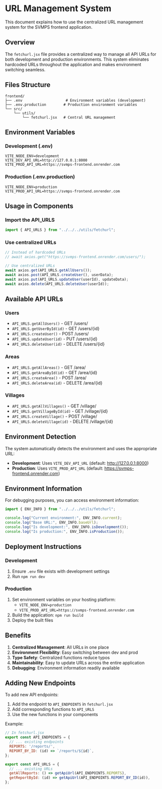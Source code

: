 # URL Management System

This document explains how to use the centralized URL management system for the SVMPS frontend application.

## Overview

The `fetchurl.jsx` file provides a centralized way to manage all API URLs for both development and production environments. This system eliminates hardcoded URLs throughout the application and makes environment switching seamless.

## Files Structure

```
frontend/
├── .env                    # Environment variables (development)
├── .env.production        # Production environment variables
└── src/
    └── utils/
        └── fetchurl.jsx   # Central URL management
```

## Environment Variables

### Development (.env)
```
VITE_NODE_ENV=development
VITE_DEV_API_URL=http://127.0.0.1:8000
VITE_PROD_API_URL=https://svmps-frontend.onrender.com
```

### Production (.env.production)
```
VITE_NODE_ENV=production
VITE_PROD_API_URL=https://svmps-frontend.onrender.com
```

## Usage in Components

### Import the API_URLS

```jsx
import { API_URLS } from "../../../utils/fetchurl";
```

### Use centralized URLs

```jsx
// Instead of hardcoded URLs
// await axios.get("https://svmps-frontend.onrender.com/users/");

// Use centralized URLs
await axios.get(API_URLS.getAllUsers());
await axios.post(API_URLS.createUser(), userData);
await axios.put(API_URLS.updateUser(userId), updateData);
await axios.delete(API_URLS.deleteUser(userId));
```

## Available API URLs

### Users
- `API_URLS.getAllUsers()` - GET /users/
- `API_URLS.getUserById(id)` - GET /users/{id}
- `API_URLS.createUser()` - POST /users/
- `API_URLS.updateUser(id)` - PUT /users/{id}
- `API_URLS.deleteUser(id)` - DELETE /users/{id}

### Areas
- `API_URLS.getAllAreas()` - GET /area/
- `API_URLS.getAreaById(id)` - GET /area/{id}
- `API_URLS.createArea()` - POST /area/
- `API_URLS.deleteArea(id)` - DELETE /area/{id}

### Villages
- `API_URLS.getAllVillages()` - GET /village/
- `API_URLS.getVillageById(id)` - GET /village/{id}
- `API_URLS.createVillage()` - POST /village/
- `API_URLS.deleteVillage(id)` - DELETE /village/{id}

## Environment Detection

The system automatically detects the environment and uses the appropriate URL:

- **Development**: Uses `VITE_DEV_API_URL` (default: http://127.0.0.1:8000)
- **Production**: Uses `VITE_PROD_API_URL` (default: https://svmps-frontend.onrender.com)

## Environment Information

For debugging purposes, you can access environment information:

```jsx
import { ENV_INFO } from "../../../utils/fetchurl";

console.log("Current environment:", ENV_INFO.current);
console.log("Base URL:", ENV_INFO.baseUrl);
console.log("Is development:", ENV_INFO.isDevelopment());
console.log("Is production:", ENV_INFO.isProduction());
```

## Deployment Instructions

### Development
1. Ensure `.env` file exists with development settings
2. Run `npm run dev`

### Production
1. Set environment variables on your hosting platform:
   - `VITE_NODE_ENV=production`
   - `VITE_PROD_API_URL=https://svmps-frontend.onrender.com`
2. Build the application: `npm run build`
3. Deploy the built files

## Benefits

1. **Centralized Management**: All URLs in one place
2. **Environment Flexibility**: Easy switching between dev and prod
3. **Type Safety**: Centralized functions reduce typos
4. **Maintainability**: Easy to update URLs across the entire application
5. **Debugging**: Environment information readily available

## Adding New Endpoints

To add new API endpoints:

1. Add the endpoint to `API_ENDPOINTS` in `fetchurl.jsx`
2. Add corresponding functions to `API_URLS`
3. Use the new functions in your components

Example:
```jsx
// In fetchurl.jsx
export const API_ENDPOINTS = {
  // ... existing endpoints
  REPORTS: '/reports/',
  REPORT_BY_ID: (id) => `/reports/${id}`,
};

export const API_URLS = {
  // ... existing URLs
  getAllReports: () => getApiUrl(API_ENDPOINTS.REPORTS),
  getReportById: (id) => getApiUrl(API_ENDPOINTS.REPORT_BY_ID(id)),
};
```
